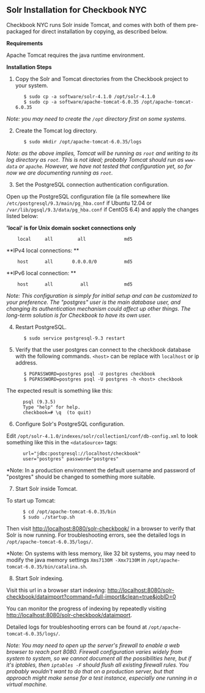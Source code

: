 Solr Installation for Checkbook NYC
-----------------------------------

Checkbook NYC runs Solr inside Tomcat, and comes with both of them
pre-packaged for direct installation by copying, as described below.

**Requirements**

Apache Tomcat requires the java runtime environment.  

**Installation Steps**

1. Copy the Solr and Tomcat directories from the Checkbook project to your system.

          $ sudo cp -a software/solr-4.1.0 /opt/solr-4.1.0
          $ sudo cp -a software/apache-tomcat-6.0.35 /opt/apache-tomcat-6.0.35

 *Note: you may need to create the `/opt` directory first on some systems.*

2. Create the Tomcat log directory.

          $ sudo mkdir /opt/apache-tomcat-6.0.35/logs

 *Note: as the above implies, Tomcat will be running as `root` and
 writing to its log directory as `root`.  This is not ideal; probably
 Tomcat should run as `www-data` or `apache`.  However, we have not tested that
 configuration yet, so for now we are documenting running as `root`.*
 
3. Set the PostgreSQL connection authentication configuration.

 Open up the PostgreSQL configuration file (a file somewhere
 like `/etc/postgresql/9.3/main/pg_hba.conf` if Ubuntu 12.04 or
 `/var/lib/pgsql/9.3/data/pg_hba.conf` if CentOS 6.4) and apply the 
 changes listed below: 
 
 **'local' is for Unix domain socket connections only**

        local     all         all              md5

 **IPv4 local connections: **

        host      all       0.0.0.0/0          md5

 **IPv6 local connection: **

        host      all          all             md5
       
 *Note:  This configuration is simply for initial setup and can be customized to your 
 preference. The "postgres" user is the main database user, and
 changing its authentication mechanism could affect up other things.
 The long-term solution is for Checkbook to have its own user.*

4. Restart PostgreSQL.
          
          $ sudo service postgresql-9.3 restart

5. Verify that the user postgres can connect to the checkbook database with
 the following commands.  `<host>` can be replace with `localhost` 
 or ip address. 

          $ PGPASSWORD=postgres psql -U postgres checkbook
          $ PGPASSWORD=postgres psql -U postgres -h <host> checkbook
          
 The expected result is something like this:

          psql (9.3.5)
          Type "help" for help.
          checkbook=# \q  (to quit)

6. Configure Solr's PostgreSQL configuration.

 Edit `/opt/solr-4.1.0/indexes/solr/collection1/conf/db-config.xml`
to look something like this in the `<dataSource>` tags:
          
          url="jdbc:postgresql://localhost/checkbook" 
          user="postgres" password="postgres"
          
 *Note: In a production environment the default username and 
password of "postgres" should be changed to something more suitable.  

7. Start Solr inside Tomcat.

 To start up Tomcat:

          $ cd /opt/apache-tomcat-6.0.35/bin
          $ sudo ./startup.sh

  Then visit <http://localhost:8080/solr-checkbook/> in a browser to verify that
 Solr is now running.  For troubleshooting errors, see the detailed
 logs in `/opt/apache-tomcat-6.0.35/logs/`.

 *Note: On systems with less memory, like 32 bit systems, you may need to modify the java memory settings `Xms7130M -Xmx7130M` in `/opt/apache-tomcat-6.0.35/bin/catalina.sh`.

8. Start Solr indexing.

 Visit this url in a browser start indexing:
 <http://localhost:8080/solr-checkbook/dataimport?command=full-import&clean=true&jobID=0>

 You can monitor the progress of indexing by repeatedly visiting
 <http://localhost:8080/solr-checkbook/dataimport>.

 Detailed logs for troubleshooting errors can be found at
 `/opt/apache-tomcat-6.0.35/logs/`.

 *Note: You may need to open up the server's firewall to enable a web
 browser to reach port 8080.  Firewall configuration varies widely
 from system to system, so we cannot document all the possibilities
 here, but if it's iptables, then `iptables -F` should flush all
 existing firewall rules.  You probably wouldn't want to do that on a
 production server, but that approach might make sense for a test
 instance, especially one running in a virtual machine.*
